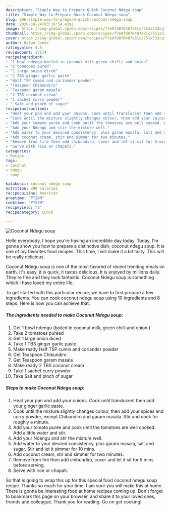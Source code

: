 ```yaml
---
description: "Simple Way to Prepare Quick Coconut Ndegu soup"
title: "Simple Way to Prepare Quick Coconut Ndegu soup"
slug: 296-simple-way-to-prepare-quick-coconut-ndegu-soup
date: 2020-10-24T03:18:54.439Z
image: https://img-global.cpcdn.com/recipes/f7e9fd876407a81c/751x532cq70/coconut-ndegu-soup-recipe-main-photo.jpg
thumbnail: https://img-global.cpcdn.com/recipes/f7e9fd876407a81c/751x532cq70/coconut-ndegu-soup-recipe-main-photo.jpg
cover: https://img-global.cpcdn.com/recipes/f7e9fd876407a81c/751x532cq70/coconut-ndegu-soup-recipe-main-photo.jpg
author: Dylan Jones
ratingvalue: 4.5
reviewcount: 17174
recipeingredient:
- "1 bowl ndengu boiled in coconut milk green chilli and onion"
- "2 tomatoes pured"
- "1 large onion diced"
- "1 TBS ginger garlic paste"
- "Half TSP cumin and coriander powder"
- "Teaspoon Chibundiro"
- "Teaspoon garam masala"
- "2 TBS coconut cream"
- "1 sachet curry powder"
- " Salt and pinch of sugar"
recipeinstructions:
- "Heat your pan and add your onions. Cook until translucent then add your ginger garlic paste."
- "Cook until the mixture slightly changes colour, then add your spices and curry powder, except Chibundiro and garam masala. Stir and cook for roughly a minute."
- "Add your tomato purée and cook until the tomatoes are well cooked. Add a little water and stir."
- "Add your Ndengu and stir the mixture well."
- "Add water to your desired consistency, plus garam masala, salt and sugar. Stir and let it simmer for 10 mins."
- "Add coconut cream, stir and simmer for two minutes."
- "Remove from fire then add chibundiro, cover and let it sit for 5 mins before serving."
- "Serve with rice or chapati."
categories:
- Recipe
tags:
- coconut
- ndegu
- soup

katakunci: coconut ndegu soup 
nutrition: 299 calories
recipecuisine: American
preptime: "PT20M"
cooktime: "PT57M"
recipeyield: "3"
recipecategory: Lunch

---
```



![Coconut Ndegu soup](https://img-global.cpcdn.com/recipes/f7e9fd876407a81c/751x532cq70/coconut-ndegu-soup-recipe-main-photo.jpg)

Hello everybody, I hope you're having an incredible day today. Today, I'm gonna show you how to prepare a distinctive dish, coconut ndegu soup. It is one of my favorites food recipes. This time, I will make it a bit tasty. This will be really delicious.



Coconut Ndegu soup is one of the most favored of recent trending meals on earth. It's easy, it is quick, it tastes delicious. It is enjoyed by millions daily. They're fine and they look fantastic. Coconut Ndegu soup is something which I have loved my entire life.


To get started with this particular recipe, we have to first prepare a few ingredients. You can cook coconut ndegu soup using 10 ingredients and 8 steps. Here is how you can achieve that.

<!--inarticleads1-->

##### The ingredients needed to make Coconut Ndegu soup:

1. Get 1 bowl ndengu (boiled in coconut milk, green chilli and onion.)
1. Take 2 tomatoes puréed
1. Get 1 large onion diced
1. Take 1 TBS ginger garlic paste
1. Make ready Half TSP cumin and coriander powder
1. Get Teaspoon Chibundiro
1. Get Teaspoon garam masala
1. Make ready 2 TBS coconut cream
1. Take 1 sachet curry powder
1. Take  Salt and pinch of sugar




<!--inarticleads2-->

##### Steps to make Coconut Ndegu soup:

1. Heat your pan and add your onions. Cook until translucent then add your ginger garlic paste.
1. Cook until the mixture slightly changes colour, then add your spices and curry powder, except Chibundiro and garam masala. Stir and cook for roughly a minute.
1. Add your tomato purée and cook until the tomatoes are well cooked. Add a little water and stir.
1. Add your Ndengu and stir the mixture well.
1. Add water to your desired consistency, plus garam masala, salt and sugar. Stir and let it simmer for 10 mins.
1. Add coconut cream, stir and simmer for two minutes.
1. Remove from fire then add chibundiro, cover and let it sit for 5 mins before serving.
1. Serve with rice or chapati.




So that is going to wrap this up for this special food coconut ndegu soup recipe. Thanks so much for your time. I am sure you will make this at home. There is gonna be interesting food at home recipes coming up. Don't forget to bookmark this page on your browser, and share it to your loved ones, friends and colleague. Thank you for reading. Go on get cooking!
